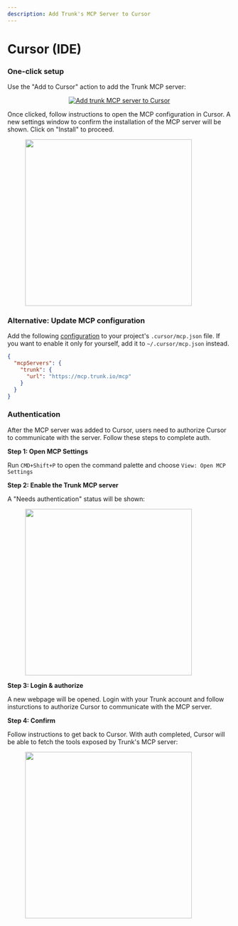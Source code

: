 ```yaml
---
description: Add Trunk's MCP Server to Cursor
---
```


# Cursor (IDE)

### One-click setup

Use the "Add to Cursor" action to add the Trunk MCP server:

<p align="center"><a href="https://cursor.com/en/install-mcp?name=trunk&#x26;config=eyJ1cmwiOiJodHRwczovL21jcC50cnVuay5pby9tY3AifQ%3D%3D"><img src="https://cursor.com/deeplink/mcp-install-dark.svg" alt="Add trunk MCP server to Cursor"></a></p>



Once clicked, follow instructions to open the MCP configuration in Cursor. A new settings window to confirm the installation of the MCP server will be shown. Click on "Install" to proceed.

<figure><img src="../../.gitbook/assets/Screenshot 2025-09-10 at 11.28.24 AM.png" alt="" width="375"><figcaption></figcaption></figure>

### Alternative: Update MCP configuration

Add the following [configuration](https://docs.cursor.com/en/context/mcp#model-context-protocol-mcp) to your project's `.cursor/mcp.json` file. If you want to enable it only for yourself, add it to `~/.cursor/mcp.json` instead.

```json
{
  "mcpServers": {
    "trunk": {
      "url": "https://mcp.trunk.io/mcp"
    }
  }
}
```



### Authentication

After the MCP server was added to Cursor, users need to authorize Cursor to communicate with the server. Follow these steps to complete auth.



**Step 1: Open MCP Settings**

Run `CMD+Shift+P` to open the command palette and choose `View: Open MCP Settings`

&#x20;

**Step 2: Enable the Trunk MCP server**

A "Needs authentication" status will be shown:

<figure><img src="../../.gitbook/assets/Screenshot 2025-09-10 at 11.28.34 AM.png" alt="" width="375"><figcaption></figcaption></figure>



**Step 3: Login & authorize**

A new webpage will be opened. Login with your Trunk account and follow insturctions to authorize Cursor to communicate with the MCP server.



**Step 4: Confirm**

Follow instructions to get back to Cursor. With auth completed, Cursor will be able to fetch the tools exposed by Trunk's MCP server:

<figure><img src="../../.gitbook/assets/Screenshot 2025-09-10 at 11.29.00 AM.png" alt="" width="375"><figcaption></figcaption></figure>

